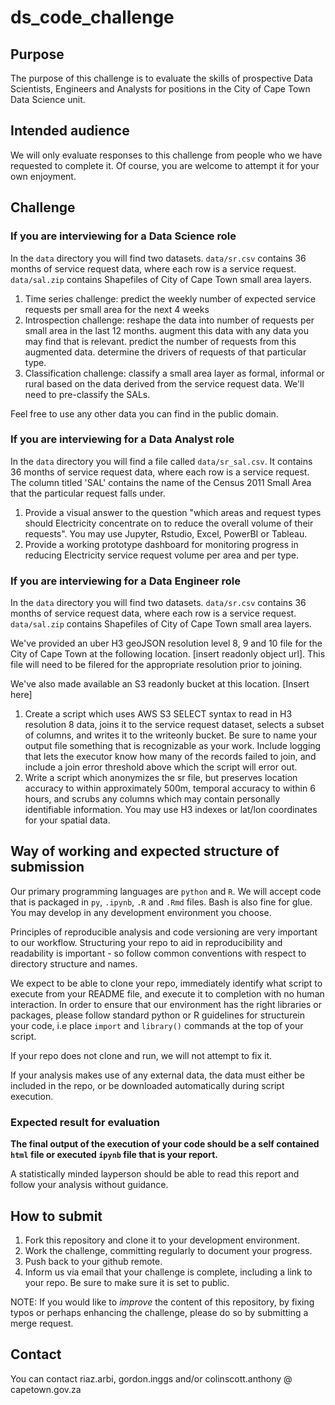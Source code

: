 # ds_code_challenge

## Purpose

The purpose of this challenge is to evaluate the skills of prospective Data Scientists, Engineers and Analysts for positions in the City of Cape Town Data Science unit. 

## Intended audience

We will only evaluate responses to this challenge from people who we have requested to complete it. Of course, you are welcome to attempt it for your own enjoyment.

## Challenge

### If you are interviewing for a Data Science role

In the `data` directory you will find two datasets. `data/sr.csv` contains 36 months of service request data, where each row is a service request. `data/sal.zip` contains Shapefiles of City of Cape Town small area layers. 

1. Time series challenge: predict the weekly number of expected service requests per small area for the next 4 weeks
2. Introspection challenge: reshape the data into number of requests per small area in the last 12 months. augment this data with any data you may find that is relevant. predict the number of requests from this augmented data. determine the drivers of requests of that particular type.
3. Classification challenge: classify a small area layer as formal, informal or rural based on the data derived from the service request data. We'll need to pre-classify the SALs.

Feel free to use any other data you can find in the public domain.

### If you are interviewing for a Data Analyst role

In the `data` directory you will find a file called `data/sr_sal.csv`. It contains 36 months of service request data, where each row is a service request. The column titled 'SAL' contains the name of the Census 2011 Small Area that the particular request falls under.

1. Provide a visual answer to the question "which areas and request types should Electricity concentrate on to reduce the overall volume of their requests". You may use Jupyter, Rstudio, Excel, PowerBI or Tableau.
2. Provide a working prototype dashboard for monitoring progress in reducing Electricity service request volume per area and per type.

### If you are interviewing for a Data Engineer role

In the `data` directory you will find two datasets. `data/sr.csv` contains 36 months of service request data, where each row is a service request. `data/sal.zip` contains Shapefiles of City of Cape Town small area layers. 

We've provided an uber H3 geoJSON resolution level 8, 9 and 10 file for the City of Cape Town at the following location. [insert readonly object url]. This file will need to be filered for the appropriate resolution prior to joining.

We've also made available an S3 readonly bucket at this location. [Insert here]

1. Create a script which uses AWS S3 SELECT syntax to read in H3 resolution 8 data, joins it to the service request dataset, selects a subset of columns, and writes it to the writeonly bucket. Be sure to name your output file something that is recognizable as your work. Include logging that lets the executor know how many of the records failed to join, and include a join error threshold above which the script will error out. 
2. Write a script which anonymizes the sr file, but preserves location accuracy to within approximately 500m, temporal accuracy to within 6 hours, and scrubs any columns which may contain personally identifiable information. You may use H3 indexes or lat/lon coordinates for your spatial data.

## Way of working and expected structure of submission

Our primary programming languages are `python` and `R`. We will accept code that is packaged in `py`, `.ipynb`, `.R` and `.Rmd` files. Bash is also fine for glue. You may develop in any development environment you choose. 

Principles of reproducible analysis and code versioning are very important to our workflow. Structuring your repo to aid in reproducibility and readability is important - so follow common conventions with respect to directory structure and names.

We expect to be able to clone your repo, immediately identify what script to execute from your README file, and execute it to completion with no human interaction. In order to ensure that our environment has the right libraries or packages, please follow standard python or R guidelines for structurein your code, i.e place `import` and `library()` commands at the top of your script.

If your repo does not clone and run, we will not attempt to fix it.

If your analysis makes use of any external data, the data must either be included in the repo, or be downloaded automatically during script execution.

### Expected result for evaluation
**The final output of the execution of your code should be a self contained `html` file or executed `ipynb` file that is your report.** 
 
A statistically minded layperson should be able to read this report and follow your analysis without guidance. 

## How to submit

1. Fork this repository and clone it to your development environment. 
2. Work the challenge, committing regularly to document your progress.
3. Push back to your github remote.
4. Inform us via email that your challenge is complete, including a link to your repo. Be sure to make sure it is set to public.

NOTE: If you would like to _improve_ the content of this repository, by fixing typos or perhaps enhancing the challenge, please do so by submitting a merge request.

## Contact

You can contact riaz.arbi, gordon.inggs and/or colinscott.anthony @ capetown.gov.za
